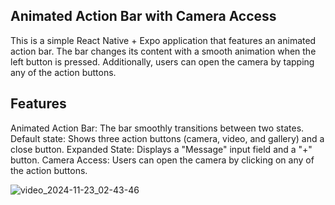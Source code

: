 ## Animated Action Bar with Camera Access

This is a simple React Native + Expo application that features an animated action bar. The bar changes its content with a smooth animation when the left button is pressed. Additionally, users can open the camera by tapping any of the action buttons.

## Features
Animated Action Bar: The bar smoothly transitions between two states.
Default state: Shows three action buttons (camera, video, and gallery) and a close button.
Expanded State: Displays a "Message" input field and a "+" button.
Camera Access: Users can open the camera by clicking on any of the action buttons.


![video_2024-11-23_02-43-46](https://github.com/user-attachments/assets/a6a7c34c-1856-4efe-b1fd-d07b33508bdd)
